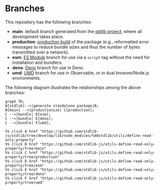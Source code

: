 <!--

@license Apache-2.0

Copyright (c) 2022 The Stdlib Authors.

Licensed under the Apache License, Version 2.0 (the "License");
you may not use this file except in compliance with the License.
You may obtain a copy of the License at

    http://www.apache.org/licenses/LICENSE-2.0

Unless required by applicable law or agreed to in writing, software
distributed under the License is distributed on an "AS IS" BASIS,
WITHOUT WARRANTIES OR CONDITIONS OF ANY KIND, either express or implied.
See the License for the specific language governing permissions and
limitations under the License.

-->

# Branches

This repository has the following branches:

-   **main**: default branch generated from the [stdlib project][stdlib-url], where all development takes place.
-   **production**: [production build][production-url] of the package (e.g., reformatted error messages to reduce bundle sizes and thus the number of bytes transmitted over a network).
-   **esm**: [ES Module][esm-url] branch for use via a `script` tag without the need for installation and bundlers.
-   **deno**: [Deno][deno-url] branch for use in Deno.
-   **umd**: [UMD][umd-url] branch for use in Observable, or in dual browser/Node.js environments.

The following diagram illustrates the relationships among the above branches:

```mermaid
graph TD;
A[stdlib]-->|generate standalone package|B;
B[main] -->|productionize| C[production];
C -->|bundle| D[esm];
C -->|bundle| E[deno];
C -->|bundle| F[umd];

%% click A href "https://github.com/stdlib-js/stdlib/tree/develop/lib/node_modules/%40stdlib/utils/define-read-only-property"
%% click B href "https://github.com/stdlib-js/utils-define-read-only-property/tree/main"
%% click C href "https://github.com/stdlib-js/utils-define-read-only-property/tree/production"
%% click D href "https://github.com/stdlib-js/utils-define-read-only-property/tree/esm"
%% click E href "https://github.com/stdlib-js/utils-define-read-only-property/tree/deno"
%% click F href "https://github.com/stdlib-js/utils-define-read-only-property/tree/umd"
```

[stdlib-url]: https://github.com/stdlib-js/stdlib/tree/develop/lib/node_modules/%40stdlib/utils/define-read-only-property
[production-url]: https://github.com/stdlib-js/utils-define-read-only-property/tree/production
[deno-url]: https://github.com/stdlib-js/utils-define-read-only-property/tree/deno
[umd-url]: https://github.com/stdlib-js/utils-define-read-only-property/tree/umd
[esm-url]: https://github.com/stdlib-js/utils-define-read-only-property/tree/esm